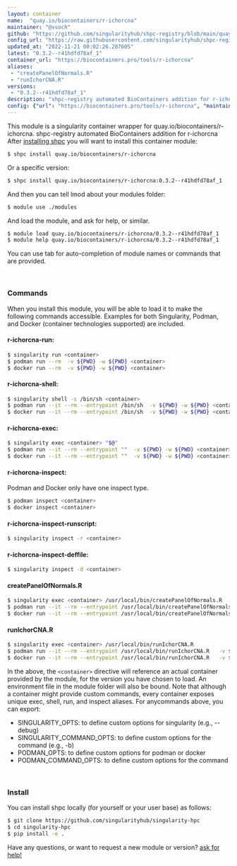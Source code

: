 ```yaml
---
layout: container
name:  "quay.io/biocontainers/r-ichorcna"
maintainer: "@vsoch"
github: "https://github.com/singularityhub/shpc-registry/blob/main/quay.io/biocontainers/r-ichorcna/container.yaml"
config_url: "https://raw.githubusercontent.com/singularityhub/shpc-registry/main/quay.io/biocontainers/r-ichorcna/container.yaml"
updated_at: "2022-11-21 00:02:26.287605"
latest: "0.3.2--r41hdfd78af_1"
container_url: "https://biocontainers.pro/tools/r-ichorcna"
aliases:
 - "createPanelOfNormals.R"
 - "runIchorCNA.R"
versions:
 - "0.3.2--r41hdfd78af_1"
description: "shpc-registry automated BioContainers addition for r-ichorcna"
config: {"url": "https://biocontainers.pro/tools/r-ichorcna", "maintainer": "@vsoch", "description": "shpc-registry automated BioContainers addition for r-ichorcna", "latest": {"0.3.2--r41hdfd78af_1": "sha256:03e5a912ec6db75c41d7f8660b061cbda4b9256b9d5fce96de5560a96f43d8a7"}, "tags": {"0.3.2--r41hdfd78af_1": "sha256:03e5a912ec6db75c41d7f8660b061cbda4b9256b9d5fce96de5560a96f43d8a7"}, "docker": "quay.io/biocontainers/r-ichorcna", "aliases": {"createPanelOfNormals.R": "/usr/local/bin/createPanelOfNormals.R", "runIchorCNA.R": "/usr/local/bin/runIchorCNA.R"}}
---
```


This module is a singularity container wrapper for quay.io/biocontainers/r-ichorcna.
shpc-registry automated BioContainers addition for r-ichorcna
After [installing shpc](#install) you will want to install this container module:


```bash
$ shpc install quay.io/biocontainers/r-ichorcna
```

Or a specific version:

```bash
$ shpc install quay.io/biocontainers/r-ichorcna:0.3.2--r41hdfd78af_1
```

And then you can tell lmod about your modules folder:

```bash
$ module use ./modules
```

And load the module, and ask for help, or similar.

```bash
$ module load quay.io/biocontainers/r-ichorcna/0.3.2--r41hdfd78af_1
$ module help quay.io/biocontainers/r-ichorcna/0.3.2--r41hdfd78af_1
```

You can use tab for auto-completion of module names or commands that are provided.

<br>

### Commands

When you install this module, you will be able to load it to make the following commands accessible.
Examples for both Singularity, Podman, and Docker (container technologies supported) are included.

#### r-ichorcna-run:

```bash
$ singularity run <container>
$ podman run --rm  -v ${PWD} -w ${PWD} <container>
$ docker run --rm  -v ${PWD} -w ${PWD} <container>
```

#### r-ichorcna-shell:

```bash
$ singularity shell -s /bin/sh <container>
$ podman run --it --rm --entrypoint /bin/sh  -v ${PWD} -w ${PWD} <container>
$ docker run --it --rm --entrypoint /bin/sh  -v ${PWD} -w ${PWD} <container>
```

#### r-ichorcna-exec:

```bash
$ singularity exec <container> "$@"
$ podman run --it --rm --entrypoint ""  -v ${PWD} -w ${PWD} <container> "$@"
$ docker run --it --rm --entrypoint ""  -v ${PWD} -w ${PWD} <container> "$@"
```

#### r-ichorcna-inspect:

Podman and Docker only have one inspect type.

```bash
$ podman inspect <container>
$ docker inspect <container>
```

#### r-ichorcna-inspect-runscript:

```bash
$ singularity inspect -r <container>
```

#### r-ichorcna-inspect-deffile:

```bash
$ singularity inspect -d <container>
```


#### createPanelOfNormals.R

```bash
$ singularity exec <container> /usr/local/bin/createPanelOfNormals.R
$ podman run --it --rm --entrypoint /usr/local/bin/createPanelOfNormals.R   -v ${PWD} -w ${PWD} <container> -c " $@"
$ docker run --it --rm --entrypoint /usr/local/bin/createPanelOfNormals.R   -v ${PWD} -w ${PWD} <container> -c " $@"
```


#### runIchorCNA.R

```bash
$ singularity exec <container> /usr/local/bin/runIchorCNA.R
$ podman run --it --rm --entrypoint /usr/local/bin/runIchorCNA.R   -v ${PWD} -w ${PWD} <container> -c " $@"
$ docker run --it --rm --entrypoint /usr/local/bin/runIchorCNA.R   -v ${PWD} -w ${PWD} <container> -c " $@"
```



In the above, the `<container>` directive will reference an actual container provided
by the module, for the version you have chosen to load. An environment file in the
module folder will also be bound. Note that although a container
might provide custom commands, every container exposes unique exec, shell, run, and
inspect aliases. For anycommands above, you can export:

 - SINGULARITY_OPTS: to define custom options for singularity (e.g., --debug)
 - SINGULARITY_COMMAND_OPTS: to define custom options for the command (e.g., -b)
 - PODMAN_OPTS: to define custom options for podman or docker
 - PODMAN_COMMAND_OPTS: to define custom options for the command

<br>

### Install

You can install shpc locally (for yourself or your user base) as follows:

```bash
$ git clone https://github.com/singularityhub/singularity-hpc
$ cd singularity-hpc
$ pip install -e .
```

Have any questions, or want to request a new module or version? [ask for help!](https://github.com/singularityhub/singularity-hpc/issues)